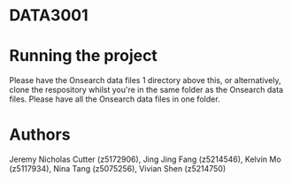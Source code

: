 # DATA3001
# Running the project
Please have the Onsearch data files 1 directory above this, or alternatively, clone the respository whilst you're in the same folder as the Onsearch data files. 
Please have all the Onsearch data files in one folder. 
# Authors
Jeremy Nicholas Cutter  (z5172906), Jing Jing Fang (z5214546), Kelvin Mo (z5117934), Nina Tang (z5075256), Vivian Shen (z5214750)
